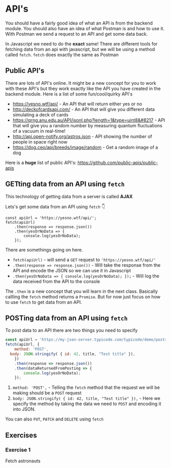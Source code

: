 # API's

You should have a fairly good idea of what an API is from the backend module. You should also have an idea of what Postman is and how to use it. With Postman we send a request to an API and get some data back. 

In Javascript we need to do the **exact** same! There are different tools for fetching data from an api with javascript, but we will be using a method called `fetch`. `fetch` does exactly the same as Postman



## Public API's

There are lots of API's online. It might be a new concept for you to work with these API's but they work exactly like the API you have created in the backend module. Here is a list of some fun/cool/quirky API's

- https://yesno.wtf/api/ - An API that will return either yes or no
- http://deckofcardsapi.com/ - An API that will give you different data simulating a deck of cards
- https://qrng.anu.edu.au/API/jsonI.php?length=1&type=uint8&#8217 - API that will give you a random number by measuring quantum fluctuations of a vacuum in real-time!
- http://api.open-notify.org/astros.json - API showing the number of people in space right now
- https://dog.ceo/api/breeds/image/random - Get a random image of a dog

Here is a **huge** list of public API's: https://github.com/public-apis/public-apis



## GETting data from an API using `fetch`

This technology of getting data from a server is called **AJAX**

Lets's get some data from an API using `fetch` 👇

```jade
const apiUrl = 'https://yesno.wtf/api/';
fetch(apiUrl)
    .then(response => response.json())
    .then(yesOrNoData => {
        console.log(yesOrNoData);
    });
```

There are somethings going on here. 

- `fetch(apiUrl)` - will send a `GET` request to `'https://yesno.wtf/api/'`
- `.then(response => response.json())` - Will take the response from the API and encode the JSON so we can use it in Javascript
- `.then(yesOrNoData => {
          console.log(yesOrNoData);
      });` - Will log the data received from the API to the console

The `.then` is a new concept that you will learn in the next class. Basically callling the `fetch` method returns a `Promise`. But for now just focus on how to use `fetch` to get data from an API. 



## POSTing data from an API using `fetch`

To post data to an API there are two things you need to specify

```js
const apiUrl = 'https://my-json-server.typicode.com/typicode/demo/posts';
fetch(apiUrl, {
	method: 'POST',
  body: JSON.stringify( { id: 42, title, "Test title" }),
	})
    .then(response => response.json())
    .then(dataReturnedFromPosting => {
        console.log(yesOrNoData);
    });
```

1. `method: 'POST',` - Telling the `fetch` method that the request we will be making should be a `POST` request
2. `body: JSON.stringify( { id: 42, title, "Test title" }),` - Here we specify the method by taking the data we need to `POST` and encoding it into JSON. 



You can also `PUT`, `PATCH` and `DELETE` using `fetch`



## Exercises

### Exercise 1

Fetch astronauts

